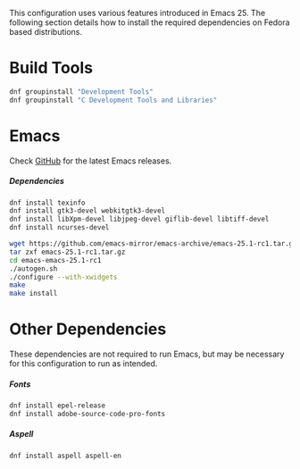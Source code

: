 This configuration uses various features introduced in Emacs 25. The following section details how to install the required dependencies on Fedora based distributions.

# Build Tools
```bash
dnf groupinstall "Development Tools"
dnf groupinstall "C Development Tools and Libraries"
```

# Emacs
Check [GitHub](https://github.com/emacs-mirror/emacs/releases) for the latest Emacs releases.

##### Dependencies
```bash
dnf install texinfo
dnf install gtk3-devel webkitgtk3-devel
dnf install libXpm-devel libjpeg-devel giflib-devel libtiff-devel
dnf install ncurses-devel
```


```bash
wget https://github.com/emacs-mirror/emacs-archive/emacs-25.1-rc1.tar.gz
tar zxf emacs-25.1-rc1.tar.gz
cd emacs-emacs-25.1-rc1
./autogen.sh
./configure --with-xwidgets
make
make install
```

#  Other Dependencies
These dependencies are not required to run Emacs, but may be necessary for this configuration to run as intended.

##### Fonts
```bash
dnf install epel-release
dnf install adobe-source-code-pro-fonts
```

##### Aspell
```bash
dnf install aspell aspell-en
```
